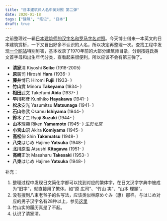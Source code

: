 ```yaml
---
title: "日本建筑师人名中英对照 第二弹"
date: 2020-01-18
tags: ["建筑", "笔记", "日本"]
draft: true
---
```


之前整理过一辑[日本建筑师的汉字名和罗马字名对照](http://www.ariamis.casa/posts/j-architects// "日本建筑师人名中英对照")。今天博士借来一本英文的日本建筑赏析，一下又冒出好多不认识的人名，所以决定再整理一次。查找工程中发现[一个网站](https://japan-architect.jimdofree.com/japanese-architects/ "Architects in Japan")特别厉害，基本收录了1970年前的大部分建筑师目录，分别按姓氏英文首字母和出生年代分类，查看起来很便利。所以应该不会有第三弹了。

* **清家**清    Kiyoshi **Seike** (1918-2005)
* **原**廣司 Hiroshi **Hara** (1936- )
* **藤井**博巳  Hiromi **Fujii** (1933- )
* **竹山**實  Minoru **Takeyama** (1934- )
* **相田**武文  Takefumi **Aida** (1937- )
* **早川**邦彥  Kunihiko **Hayakawa** (1941- )
* **松永**安光  Yasumitsu **Matsunaga** (1941- )
* **石山**修武  Osamu **Ishiyama** (1944- )
* **鈴木**了二  Ryoji **Suzuki** (1944- )
* **山本**理顯  Riken **Yamamoto** (1945- ) *生於北京*
* **小宮山**昭  Akira **Komiyama** (1945- )
* **高松**伸  Shin **Takematsu** (1948- )
* **八束**はじめ  Hajime **Yatsuka** (1948- )
* **北川**原温  Atsushi **Kitagawa** (1951- )
* **高崎**正治  Masaharu **Takesaki** (1953- )
* **八束**はじめ  Hajime **Yatsuka** (1948- )



补充：
1. 整理过程中发现日文简化字都可以找到对应的繁体字，在日文汉字字典中被成为“旧字”，就直接用了繁体。如“原 広司”、“竹山 実”、“山本 理顕”。
2. 没有搜到八束老爷子的名写法，应该类似林原めぐみ（惠）那样。与はじめ对应的男子汉字名有28种以上，参见[这里](http://www.hipenpal.com/tool/japanese-names-search-and-converter-in-traditional-chinese.php?nowpage=2&movepage=1&vp=&sp=&lang=&od=e&startchk=OK&keyword=hajime&to=檢索&malename=checked "日本人名字的讀法搜索")
3. 竹山实的履历真是了不起。
4. 认识了清家清。
